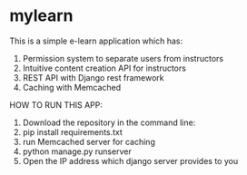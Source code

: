 # mylearn

This is a simple e-learn application which has:

1. Permission system to separate users from instructors
2. Intuitive content creation API for instructors
3. REST API with Django rest framework
4. Caching with Memcached

HOW TO RUN THIS APP:

1. Download the repository in the command line:
2. pip install requirements.txt
3. run Memcached server for caching
5. python manage.py runserver
6. Open the IP address which django server provides to you
